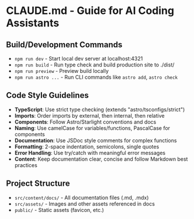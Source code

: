 # CLAUDE.md - Guide for AI Coding Assistants

## Build/Development Commands
- `npm run dev` - Start local dev server at localhost:4321
- `npm run build` - Run type check and build production site to ./dist/
- `npm run preview` - Preview build locally
- `npm run astro ...` - Run CLI commands like `astro add`, `astro check`

## Code Style Guidelines
- **TypeScript**: Use strict type checking (extends "astro/tsconfigs/strict")
- **Imports**: Order imports by external, then internal, then relative
- **Components**: Follow Astro/Starlight conventions and docs
- **Naming**: Use camelCase for variables/functions, PascalCase for components
- **Documentation**: Use JSDoc style comments for complex functions
- **Formatting**: 2-space indentation, semicolons, single quotes 
- **Error Handling**: Use try/catch with meaningful error messages
- **Content**: Keep documentation clear, concise and follow Markdown best practices

## Project Structure
- `src/content/docs/` - All documentation files (.md, .mdx)
- `src/assets/` - Images and other assets referenced in docs
- `public/` - Static assets (favicon, etc.)